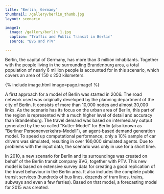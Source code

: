 ```yaml
---
title: "Berlin, Germany"
thumbnail: /gallery/berlin_thumb.jpg
layout: scenario

image1:
  image: /gallery/berlin_1.jpg
  caption: "Traffic and Public Transit in Berlin"
  source: "BVG and PTV"

---
```


Berlin, the capital of Germany, has more than 3 million inhabitants. Together with the people living in the surrounding Brandenburg area, a total population of nearly 6 million people is accounted for in this scenario, which covers an area of 150 x 250 kilometers.

{% include image.html image=page.image1 %}

A first approach for a model of Berlin was started in 2006. The road network used was originally developed by the planning department of the city of Berlin. It consists of more than 10,000 nodes and almost 30,000 links. As the scenario has its focus on the urban area of Berlin, this part of the region is represented with a much higher level of detail and accuracy than Brandenburg. The travel demand was based on intermediary output generated by the so called "Kutter-Model" for Berlin (also known as "Berliner Personenverkehrs-Modell"), an agent-based demand generation model. To speed up computational performance, only a 10% sample of car drivers was simulated, resulting in over 160,000 simulated agents. Due to problems with the input data, the scenario was only in use for a short time.

In 2010, a new scenario for Berlin and its surroundings was created on behalf of the Berlin transit company BVG, together with PTV. This new model is based on extensive survey data for creating a good replication of the travel behaviour in the Berlin area. It also includes the complete public transit services (hundreds of bus lines, dozends of tram lines, trains, subways and even a few ferries). Based on that model, a forecasting model for 2015 was created.
